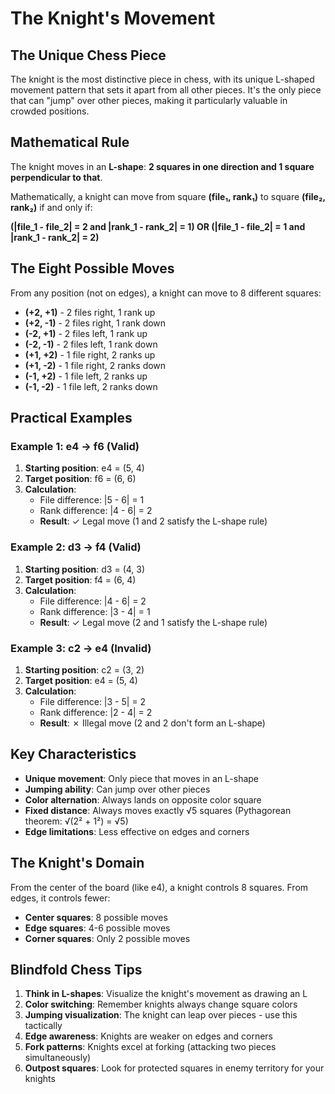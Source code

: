 # The Knight's Movement

## The Unique Chess Piece

The knight is the most distinctive piece in chess, with its unique L-shaped movement pattern that sets it apart from all other pieces. It's the only piece that can "jump" over other pieces, making it particularly valuable in crowded positions.

## Mathematical Rule

The knight moves in an **L-shape**: **2 squares in one direction and 1 square perpendicular to that**.

Mathematically, a knight can move from square **(file₁, rank₁)** to square **(file₂, rank₂)** if and only if:

**(|file_1 - file_2| = 2 and |rank_1 - rank_2| = 1) OR (|file_1 - file_2| = 1 and |rank_1 - rank_2| = 2)**

## The Eight Possible Moves

From any position (not on edges), a knight can move to 8 different squares:

- **(+2, +1)** - 2 files right, 1 rank up
- **(+2, -1)** - 2 files right, 1 rank down
- **(-2, +1)** - 2 files left, 1 rank up
- **(-2, -1)** - 2 files left, 1 rank down
- **(+1, +2)** - 1 file right, 2 ranks up
- **(+1, -2)** - 1 file right, 2 ranks down
- **(-1, +2)** - 1 file left, 2 ranks up
- **(-1, -2)** - 1 file left, 2 ranks down

## Practical Examples

### Example 1: e4 → f6 (Valid)

1. **Starting position**: e4 = (5, 4)
2. **Target position**: f6 = (6, 6)
3. **Calculation**:
   - File difference: |5 - 6| = 1
   - Rank difference: |4 - 6| = 2
   - **Result**: ✓ Legal move (1 and 2 satisfy the L-shape rule)

### Example 2: d3 → f4 (Valid)

1. **Starting position**: d3 = (4, 3)
2. **Target position**: f4 = (6, 4)
3. **Calculation**:
   - File difference: |4 - 6| = 2
   - Rank difference: |3 - 4| = 1
   - **Result**: ✓ Legal move (2 and 1 satisfy the L-shape rule)

### Example 3: c2 → e4 (Invalid)

1. **Starting position**: c2 = (3, 2)
2. **Target position**: e4 = (5, 4)
3. **Calculation**:
   - File difference: |3 - 5| = 2
   - Rank difference: |2 - 4| = 2
   - **Result**: ✗ Illegal move (2 and 2 don't form an L-shape)

## Key Characteristics

- **Unique movement**: Only piece that moves in an L-shape
- **Jumping ability**: Can jump over other pieces
- **Color alternation**: Always lands on opposite color square
- **Fixed distance**: Always moves exactly √5 squares (Pythagorean theorem: √(2² + 1²) = √5)
- **Edge limitations**: Less effective on edges and corners

## The Knight's Domain

From the center of the board (like e4), a knight controls 8 squares. From edges, it controls fewer:
- **Center squares**: 8 possible moves
- **Edge squares**: 4-6 possible moves
- **Corner squares**: Only 2 possible moves

## Blindfold Chess Tips

1. **Think in L-shapes**: Visualize the knight's movement as drawing an L
2. **Color switching**: Remember knights always change square colors
3. **Jumping visualization**: The knight can leap over pieces - use this tactically
4. **Edge awareness**: Knights are weaker on edges and corners
5. **Fork patterns**: Knights excel at forking (attacking two pieces simultaneously)
6. **Outpost squares**: Look for protected squares in enemy territory for your knights
